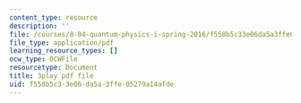 ```yaml
---
content_type: resource
description: ''
file: /courses/8-04-quantum-physics-i-spring-2016/f558b5c33e06da5a3ffe05279a14afde_NXPvXI603RA.pdf
file_type: application/pdf
learning_resource_types: []
ocw_type: OCWFile
resourcetype: Document
title: 3play pdf file
uid: f558b5c3-3e06-da5a-3ffe-05279a14afde
---
```


